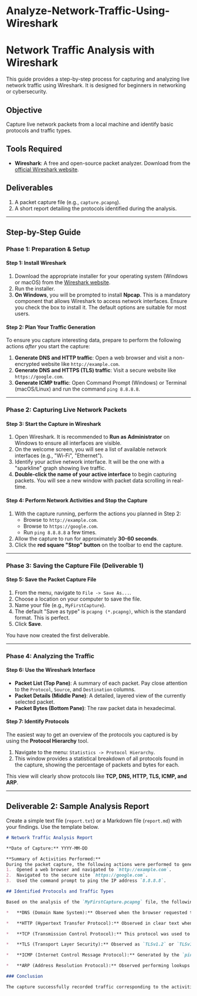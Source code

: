 # Analyze-Network-Traffic-Using-Wireshark
# Network Traffic Analysis with Wireshark

This guide provides a step-by-step process for capturing and analyzing live network traffic using Wireshark. It is designed for beginners in networking or cybersecurity.

## Objective

Capture live network packets from a local machine and identify basic protocols and traffic types.

## Tools Required

*   **Wireshark**: A free and open-source packet analyzer. Download from the [official Wireshark website](https://www.wireshark.org/download.html).

## Deliverables

1.  A packet capture file (e.g., `capture.pcapng`).
2.  A short report detailing the protocols identified during the analysis.

---

## Step-by-Step Guide

### Phase 1: Preparation & Setup

#### **Step 1: Install Wireshark**

1.  Download the appropriate installer for your operating system (Windows or macOS) from the [Wireshark website](https://www.wireshark.org/download.html).
2.  Run the installer.
3.  **On Windows**, you will be prompted to install **Npcap**. This is a mandatory component that allows Wireshark to access network interfaces. Ensure you check the box to install it. The default options are suitable for most users.

#### **Step 2: Plan Your Traffic Generation**

To ensure you capture interesting data, prepare to perform the following actions *after* you start the capture:

1.  **Generate DNS and HTTP traffic**: Open a web browser and visit a non-encrypted website like `http://example.com`.
2.  **Generate DNS and HTTPS (TLS) traffic**: Visit a secure website like `https://google.com`.
3.  **Generate ICMP traffic**: Open Command Prompt (Windows) or Terminal (macOS/Linux) and run the command `ping 8.8.8.8`.

---

### Phase 2: Capturing Live Network Packets

#### **Step 3: Start the Capture in Wireshark**

1.  Open Wireshark. It is recommended to **Run as Administrator** on Windows to ensure all interfaces are visible.
2.  On the welcome screen, you will see a list of available network interfaces (e.g., "Wi-Fi", "Ethernet").
3.  Identify your active network interface. It will be the one with a "sparkline" graph showing live traffic.
4.  **Double-click the name of your active interface** to begin capturing packets. You will see a new window with packet data scrolling in real-time.

#### **Step 4: Perform Network Activities and Stop the Capture**

1.  With the capture running, perform the actions you planned in Step 2:
    *   Browse to `http://example.com`.
    *   Browse to `https://google.com`.
    *   Run `ping 8.8.8.8` a few times.
2.  Allow the capture to run for approximately **30-60 seconds**.
3.  Click the **red square "Stop" button** on the toolbar to end the capture.

---

### Phase 3: Saving the Capture File (Deliverable 1)

#### **Step 5: Save the Packet Capture File**

1.  From the menu, navigate to `File -> Save As...`.
2.  Choose a location on your computer to save the file.
3.  Name your file (e.g., `MyFirstCapture`).
4.  The default "Save as type" is `pcapng (*.pcapng)`, which is the standard format. This is perfect.
5.  Click **Save**.

You have now created the first deliverable.

---

### Phase 4: Analyzing the Traffic

#### **Step 6: Use the Wireshark Interface**

*   **Packet List (Top Pane)**: A summary of each packet. Pay close attention to the `Protocol`, `Source`, and `Destination` columns.
*   **Packet Details (Middle Pane)**: A detailed, layered view of the currently selected packet.
*   **Packet Bytes (Bottom Pane)**: The raw packet data in hexadecimal.

#### **Step 7: Identify Protocols**

The easiest way to get an overview of the protocols you captured is by using the **Protocol Hierarchy** tool.

1.  Navigate to the menu: `Statistics -> Protocol Hierarchy`.
2.  This window provides a statistical breakdown of all protocols found in the capture, showing the percentage of packets and bytes for each.

This view will clearly show protocols like **TCP, DNS, HTTP, TLS, ICMP, and ARP**.

---

## Deliverable 2: Sample Analysis Report

Create a simple text file (`report.txt`) or a Markdown file (`report.md`) with your findings. Use the template below.

```markdown
# Network Traffic Analysis Report

**Date of Capture:** YYYY-MM-DD

**Summary of Activities Performed:**
During the packet capture, the following actions were performed to generate network traffic:
1.  Opened a web browser and navigated to `http://example.com`.
2.  Navigated to the secure site `https://google.com`.
3.  Used the command prompt to ping the IP address `8.8.8.8`.

## Identified Protocols and Traffic Types

Based on the analysis of the `MyFirstCapture.pcapng` file, the following primary protocols were identified:

*   **DNS (Domain Name System):** Observed when the browser requested the IP addresses for `example.com` and `google.com`. This protocol is responsible for name-to-address resolution.

*   **HTTP (Hypertext Transfer Protocol):** Observed in clear text when requesting the webpage from `http://example.com`. This is the foundational protocol for the World Wide Web.

*   **TCP (Transmission Control Protocol):** This protocol was used to establish stable connections for both the HTTP and HTTPS web browsing sessions. It ensures reliable data delivery via a three-way handshake.

*   **TLS (Transport Layer Security):** Observed as `TLSv1.2` or `TLSv1.3`. This protocol encrypted the application data for the session with `https://google.com`, providing a secure and private connection (HTTPS).

*   **ICMP (Internet Control Message Protocol):** Generated by the `ping 8.8.8.8` command. Packets of this type were "Echo (ping) request" and "Echo (ping) reply," used to test network connectivity.

*   **ARP (Address Resolution Protocol):** Observed performing lookups to map local IP addresses to physical MAC addresses on the local network.

### Conclusion

The capture successfully recorded traffic corresponding to the activities performed. Basic web browsing (HTTP/HTTPS) and network diagnostics (ICMP) were clearly identified, demonstrating the roles of DNS, TCP, and TLS in modern web communications.
